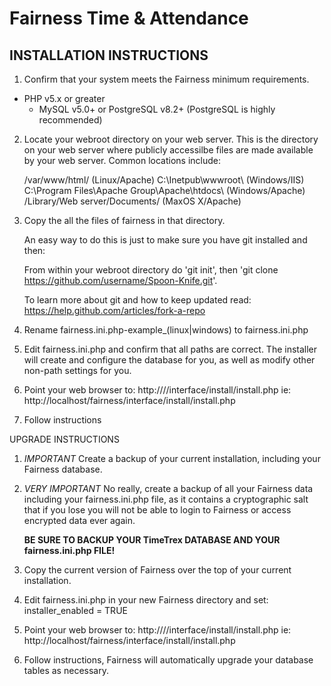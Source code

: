 Fairness Time & Attendance
==========================

INSTALLATION INSTRUCTIONS
-------------------------

1. Confirm that your system meets the Fairness minimum requirements.
  - PHP v5.x or greater
	- MySQL v5.0+ or PostgreSQL v8.2+ (PostgreSQL is highly recommended)

2. Locate your webroot directory on your web server. This is the directory on your web server where publicly accessilbe files are made available by your
web server. Common locations include:

	/var/www/html/ (Linux/Apache)
	C:\Inetpub\wwwroot\ (Windows/IIS)
	C:\Program Files\Apache Group\Apache\htdocs\ (Windows/Apache)
	/Library/Web server/Documents/ (MaxOS X/Apache)

3. Copy the all the files of fairness in that directory.

   An easy way to do this is just to make sure you have git installed and then:

   From within your webroot directory do 'git init', then 'git clone https://github.com/username/Spoon-Knife.git'.

   To learn more about git and how to keep updated read: https://help.github.com/articles/fork-a-repo

4. Rename fairness.ini.php-example_(linux|windows) to fairness.ini.php

5. Edit fairness.ini.php and confirm that all paths are correct. The installer will create and configure the database for you, as well as modify other non-path settings for you.

6. Point your web browser to: http://<web server address>/<fairness directory>/interface/install/install.php ie: http://localhost/fairness/interface/install/install.php

7. Follow instructions

UPGRADE INSTRUCTIONS

1. *IMPORTANT* Create a backup of your current installation, including your Fairness database.

2. *VERY IMPORTANT* No really, create a backup of all your Fairness data including your
   fairness.ini.php file, as it contains a cryptographic salt that if you lose you will
   not be able to login to Fairness or access encrypted data ever again.

   **BE SURE TO BACKUP YOUR TimeTrex DATABASE AND YOUR fairness.ini.php FILE!**

3. Copy the current version of Fairness over the top of your current installation.

4. Edit fairness.ini.php in your new Fairness directory and set: installer_enabled = TRUE

5. Point your web browser to: http://<web server address>/<fairness directory>/interface/install/install.php ie: http://localhost/fairness/interface/install/install.php

6. Follow instructions, Fairness will automatically upgrade your database tables as necessary.
